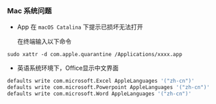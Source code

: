 ### Mac 系统问题

- App 在 `macOS Catalina` 下提示已损坏无法打开

  在终端输入以下命令

```shell
sudo xattr -d com.apple.quarantine /Applications/xxxx.app
```

- 英语系统环境下，Office显示中文界面

```bash
defaults write com.microsoft.Excel AppleLanguages '("zh-cn")'
defaults write com.microsoft.Powerpoint AppleLanguages '("zh-cn")'
defaults write com.microsoft.Word AppleLanguages '("zh-cn")'
```

